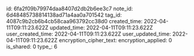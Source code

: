 id: 6fa2f09b79974daa8407d2db2b6ee3c7
note_id: 6d48485738814138ad71a4aa0a701542
tag_id: 4087c9b2cb6b4cb58caa963792cc38d0
created_time: 2022-04-11T09:11:23.622Z
updated_time: 2022-04-11T09:11:23.622Z
user_created_time: 2022-04-11T09:11:23.622Z
user_updated_time: 2022-04-11T09:11:23.622Z
encryption_cipher_text: 
encryption_applied: 0
is_shared: 0
type_: 6